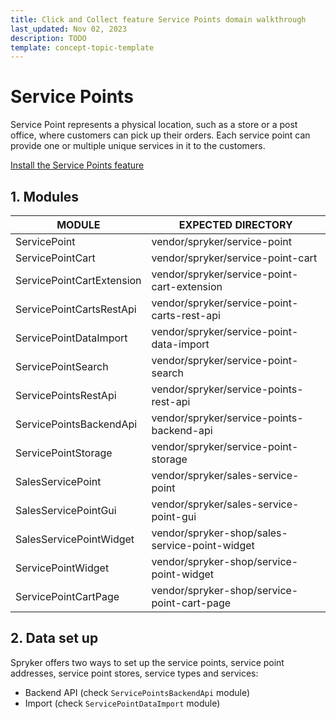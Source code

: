 ```yaml
---
title: Click and Collect feature Service Points domain walkthrough
last_updated: Nov 02, 2023
description: TODO
template: concept-topic-template
---
```


# Service Points

Service Point represents a physical location, such as a store or a post office, where customers can pick up their orders.
Each service point can provide one or multiple unique services in it to the customers.

[Install the Service Points feature](/docs/pbc/all/install-features/{{page.version}}/install-the-service-points-feature.html)

## 1. Modules

| MODULE                    | EXPECTED DIRECTORY                             |
|---------------------------|------------------------------------------------|
| ServicePoint              | vendor/spryker/service-point                   |
| ServicePointCart          | vendor/spryker/service-point-cart              |
| ServicePointCartExtension | vendor/spryker/service-point-cart-extension    |
| ServicePointCartsRestApi  | vendor/spryker/service-point-carts-rest-api    |
| ServicePointDataImport    | vendor/spryker/service-point-data-import       |
| ServicePointSearch        | vendor/spryker/service-point-search            |
| ServicePointsRestApi      | vendor/spryker/service-points-rest-api         |
| ServicePointsBackendApi   | vendor/spryker/service-points-backend-api      |
| ServicePointStorage       | vendor/spryker/service-point-storage           |
| SalesServicePoint         | vendor/spryker/sales-service-point             |
| SalesServicePointGui      | vendor/spryker/sales-service-point-gui         |
| SalesServicePointWidget   | vendor/spryker-shop/sales-service-point-widget |
| ServicePointWidget        | vendor/spryker-shop/service-point-widget       |
| ServicePointCartPage      | vendor/spryker-shop/service-point-cart-page    |

## 2. Data set up

Spryker offers two ways to set up the service points, service point addresses, service point stores, service types and services:
- Backend API (check `ServicePointsBackendApi` module)
- Import (check `ServicePointDataImport` module)
